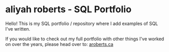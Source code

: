 # aliyah roberts - SQL Portfolio
Hello! This is my SQL portfolio / repository where I add examples of SQL I've written.

If you would like to check out my full portfolio with other things I've worked on over the years, please head over to: [aroberts.ca](https://aroberts.ca/)
